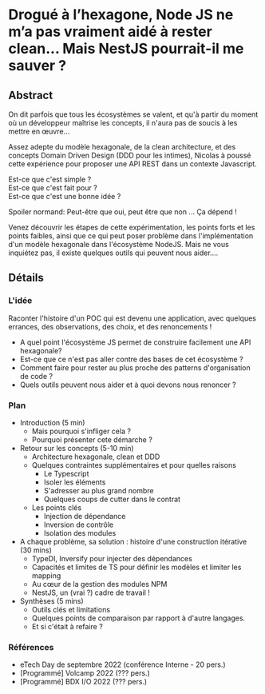 # Drogué à l’hexagone, Node JS ne m’a pas vraiment aidé à rester clean... Mais NestJS pourrait-il me sauver ?

## Abstract

On dit parfois que tous les écosystèmes se valent, et qu'à partir du moment où un développeur maîtrise les concepts, il n'aura pas de soucis à les mettre en œuvre…

Assez adepte du modèle hexagonale, de la clean architecture, et des concepts Domain Driven Design (DDD pour les intimes), Nicolas à poussé cette expérience pour proposer une API REST dans un contexte Javascript.

Est-ce que c'est simple ? </br>
Est-ce que c'est fait pour ? </br>
Est-ce que c'est une bonne idée ?

Spoiler normand: Peut-être que oui, peut être que non ... Ça dépend !

Venez découvrir les étapes de cette expérimentation, les points forts et les points faibles, ainsi que ce qui peut poser problème dans l'implémentation d'un modèle hexagonale dans l'écosystème NodeJS. Mais ne vous inquiétez pas, il existe quelques outils qui peuvent nous aider....

## Détails

### L'idée

Raconter l'histoire d'un POC qui est devenu une application, avec quelques errances, des observations, des choix, et des renoncements !

* A quel point l'écosystème JS permet de construire facilement une API hexagonale?
* Est-ce que ce n'est pas aller contre des bases de cet écosystème ?
* Comment faire pour rester au plus proche des patterns d'organisation de code ?
* Quels outils peuvent nous aider et à quoi devons nous renoncer ?

### Plan

* Introduction (5 min)
    * Mais pourquoi s'infliger cela ?
    * Pourquoi présenter cete démarche ?
* Retour sur les concepts (5-10 min)
    * Architecture hexagonale, clean et DDD
    * Quelques contraintes supplémentaires et pour quelles raisons
        * Le Typescript
        * Isoler les éléments
        * S'adresser au plus grand nombre
        * Quelques coups de cutter dans le contrat
    * Les points clés
        * Injection de dépendance
        * Inversion de contrôle
        * Isolation des modules
* A chaque problème, sa solution : histoire d'une construction itérative (30 mins)
    * TypeDI, Inversify pour injecter des dépendances
    * Capacités et limites de TS pour définir les modèles et limiter les mapping
    * Au cœur de la gestion des modules NPM
    * NestJS, un (vrai ?) cadre de travail !
* Synthèses (5 mins)
    * Outils clés et limitations
    * Quelques points de comparaison par rapport à d'autre langages.
    * Et si c'était à refaire ?

### Références

* eTech Day de septembre 2022 (conférence Interne  - 20 pers.)
* [Programmé] Volcamp 2022  (??? pers.)
* [Programmé] BDX I/O 2022 (??? pers.)
